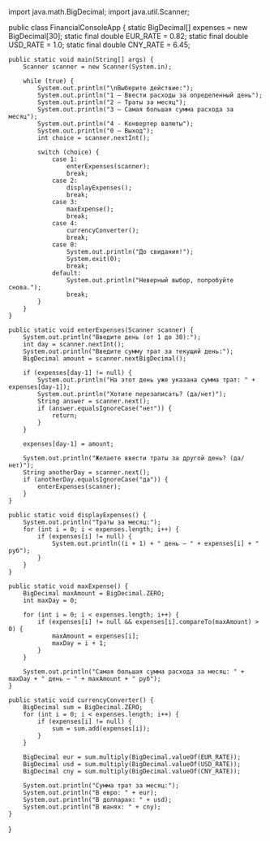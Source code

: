 import java.math.BigDecimal;
import java.util.Scanner;

public class FinancialConsoleApp {
    static BigDecimal[] expenses = new BigDecimal[30];
    static final double EUR_RATE = 0.82;
    static final double USD_RATE = 1.0;
    static final double CNY_RATE = 6.45;

    public static void main(String[] args) {
        Scanner scanner = new Scanner(System.in);
        
        while (true) {
            System.out.println("\nВыберите действие:");
            System.out.println("1 – Ввести расходы за определенный день");
            System.out.println("2 – Траты за месяц");
            System.out.println("3 – Самая большая сумма расхода за месяц");
            System.out.println("4 - Конвертер валюты");
            System.out.println("0 – Выход");
            int choice = scanner.nextInt();
            
            switch (choice) {
                case 1:
                    enterExpenses(scanner);
                    break;
                case 2:
                    displayExpenses();
                    break;
                case 3:
                    maxExpense();
                    break;
                case 4:
                    currencyConverter();
                    break;
                case 0:
                    System.out.println("До свидания!");
                    System.exit(0);
                    break;
                default:
                    System.out.println("Неверный выбор, попробуйте снова.");
                    break;
            }
        }
    }

    public static void enterExpenses(Scanner scanner) {
        System.out.println("Введите день (от 1 до 30):");
        int day = scanner.nextInt();
        System.out.println("Введите сумму трат за текущий день:");
        BigDecimal amount = scanner.nextBigDecimal();
        
        if (expenses[day-1] != null) {
            System.out.println("На этот день уже указана сумма трат: " + expenses[day-1]);
            System.out.println("Хотите перезаписать? (да/нет)");
            String answer = scanner.next();
            if (answer.equalsIgnoreCase("нет")) {
                return;
            }
        }
        
        expenses[day-1] = amount;
        
        System.out.println("Желаете ввести траты за другой день? (да/нет)");
        String anotherDay = scanner.next();
        if (anotherDay.equalsIgnoreCase("да")) {
            enterExpenses(scanner);
        }
    }

    public static void displayExpenses() {
        System.out.println("Траты за месяц:");
        for (int i = 0; i < expenses.length; i++) {
            if (expenses[i] != null) {
                System.out.println((i + 1) + " день – " + expenses[i] + " руб");
            }
        }
    }

    public static void maxExpense() {
        BigDecimal maxAmount = BigDecimal.ZERO;
        int maxDay = 0;

        for (int i = 0; i < expenses.length; i++) {
            if (expenses[i] != null && expenses[i].compareTo(maxAmount) > 0) {
                maxAmount = expenses[i];
                maxDay = i + 1;
            }
        }
        
        System.out.println("Самая большая сумма расхода за месяц: " + maxDay + " день – " + maxAmount + " руб");
    }

    public static void currencyConverter() {
        BigDecimal sum = BigDecimal.ZERO;
        for (int i = 0; i < expenses.length; i++) {
            if (expenses[i] != null) {
                sum = sum.add(expenses[i]);
            }
        }

        BigDecimal eur = sum.multiply(BigDecimal.valueOf(EUR_RATE));
        BigDecimal usd = sum.multiply(BigDecimal.valueOf(USD_RATE));
        BigDecimal cny = sum.multiply(BigDecimal.valueOf(CNY_RATE));

        System.out.println("Сумма трат за месяц:");
        System.out.println("В евро: " + eur);
        System.out.println("В долларах: " + usd);
        System.out.println("В юанях: " + cny);
    }
}
